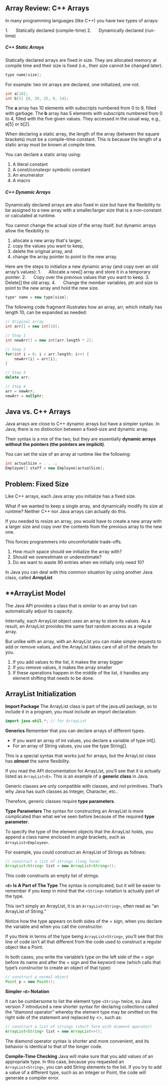 ## **Array Review: C++ Arrays**

In many programming languages (like C++) you have two types of arrays:

1.      Statically declared (compile-time)
2.      Dynamically declared (run-time)
##### **C++ Static Arrays**

Statically declared arrays are fixed in size.
They are allocated memory at compile time and their size is fixed (i.e., their size cannot be changed later).

```C++
type name[size];
```

For example: two int arrays are declared, one initialized, one not.
```C++
int a[10];
int b[5] {8, 20, 25, 9, 14};
```
The **a** array has 10 elements with subscripts numbered from 0 to 9, filled with garbage.
The **b** array has 5 elements with subscripts numbered from 0 to 4, filled with the five given values. They accessed in the usual way, e.g., a[5] or b[2].

When declaring a static array, the length of the array (between the square brackets) must be a compile-time constant. This is because the length of a static array must be known at compile time.

You can declare a static array using:
1. A literal constant
2. A const/constexpr symbolic constant
3. An enumerator
4. A macro
##### **C++ Dynamic Arrays**

Dynamically declared arrays are also fixed in size but have the flexibility to be assigned to a new array with a smaller/larger size that is a non-constant or calculated at runtime.

You cannot change the actual size of the array itself, but dynamic arrays allow the flexibility to 
1. allocate a new array that's larger, 
2. copy the values you want to keep, 
3. delete the original array, 
    and 
4. change the array pointer to point to the new array.

Here are the steps to initialize a new dynamic array (and copy over an old array’s values):
1.      Allocate a new[] array and store it in a temporary pointer.
2.      Copy over the previous values that you want to keep.
3.      Delete[] the old array.
4.      Change the member variables, ptr and size to point to the new array and hold the new size.

```C++
type* name = new type[size];
```

The following code fragment illustrates how an array, arr, which initially has length 10, can be expanded as needed:

```C++
// Original array
int arr[] = new int[10];

// Step 1
int newArr[] = new int[arr.length * 2];

// Step 2
for(int i = 0; i < arr.length; i++) {
	newArr[i] = arr[i];
}

// Step 3
delete arr;

// Step 4
arr = newArr;
newArr = nullptr;
```
## **Java vs. C++ Arrays**

Java arrays are close to C++ dynamic arrays but have a simpler syntax.
In Java, there is no distinction between a fixed-size and dynamic array.

Their syntax is a mix of the two, but they are essentially **dynamic arrays without the pointers (the pointers are implicit)**.

You can set the size of an array at runtime like the following:
```Java
int actualSize = . . .;
Employee[] staff = new Employee[actualSize];
```
## **Problem: Fixed Size**

Like C++ arrays, each Java array you initialize has a fixed size.

What if we wanted to keep a single array, and dynamically modify its size at runtime? 
Neither C++ nor Java arrays can actually do this.

If you needed to resize an array, you would have to create a new array with a larger size and copy over the contents from the previous array to the new one.

This forces programmers into uncomfortable trade-offs.
1. How much space should we initialize the array with?
2. Should we overestimate or underestimate?
3. Do we want to waste 90 entries when we initially only need 10?

In Java you can deal with this common situation by using another Java class, called ***ArrayList***.
## **ArrayList Model

The Java API provides a class that is similar to an array but can automatically adjust its capacity.

Internally, each ArrayList object uses an array to store its values. As a result, an ArrayList provides the same fast random access as a regular array.

But unlike with an array, with an ArrayList you can make simple requests to add or remove values, and the ArrayList takes care of all of the details for you.
1. If you add values to the list, it makes the array bigger
2. If you remove values, it makes the array smaller
3. If these operations happen in the middle of the list, it handles any element shifting that needs to be done.
## **ArrayList Initialization**

**Import Package**
The ArrayList class is part of the java.util package, so to include it in a program, you must include an import declaration:

```Java
import java.util.*; // for ArrayList
```

**Generics**
Remember that you can declare arrays of different types.
- If you want an array of int values, you declare a variable of type int[].
- For an array of String values, you use the type String[].

This is a special syntax that works just for arrays, but the ArrayList class has **_almost_** the same flexibility.

If you read the API documentation for ArrayList, you’ll see that it is actually listed as `ArrayList<E>`. This is an example of a **generic class** in Java.

Generic classes are only compatible with classes, and not primitives. That’s why Java has such classes as Integer, Character, etc..

Therefore, generic classes require **type parameters**.

**Type Parameters**
The syntax for constructing an ArrayList is more complicated than what we’ve seen before because of the required **type parameter**.

To specify the type of the element objects that the ArrayList holds, you append a class name enclosed in angle brackets, such as `ArrayList<Employee>`.

For example, you could construct an ArrayList of Strings as follows:

```Java
// construct a list of strings (long form)
ArrayList<String> list = new ArrayList<String>();
```

This code constructs an empty list of strings.

**`<E>` Is A Part of The Type**
The syntax is complicated, but it will be easier to remember if you keep in mind that the `<String>` notation is actually part of the type.

This isn’t simply an ArrayList, it is an `ArrayList<String>`, often read as “an ArrayList of String.”

Notice how the type appears on both sides of the = sign, when you declare the variable and when you call the constructor.

If you think in terms of the type being `ArrayList<String>`, you’ll see that this line of code isn’t all that different from the code used to construct a regular object like a Point.

In both cases, you write the variable’s type on the left side of the = sign before its name and after the = sign and the keyword new (which calls that type’s constructor to create an object of that type):

```Java
// construct a normal object
Point p = new Point();
```

**Simpler `<E>` Notation**

It can be cumbersome to list the element type `<String>` twice, so Java version 7 introduced a new shorter syntax for declaring collections called the “diamond operator” whereby the element type may be omitted on the right side of the statement and replaced by <>, such as:

```Java
// construct a list of strings (short form with diamond operator)
ArrayList<String> list = new ArrayList<>();
```

The diamond operator syntax is shorter and more convenient, and its behavior is identical to that of the longer code.

**Compile-Time Checking**
Java will make sure that you add values of an appropriate type.
In this case, because you requested an `ArrayList<String>`, you can add String elements to the list.
If you try to add a value of a different type, such as an integer or Point, the code will generate a compiler error.